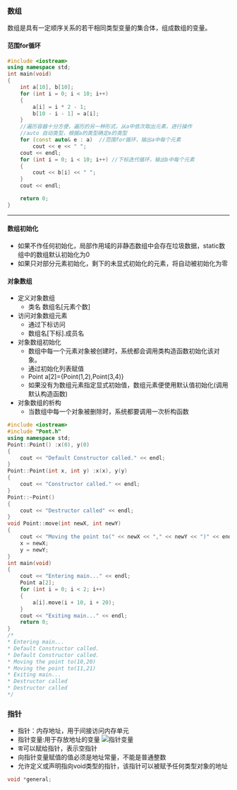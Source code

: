 ### 数组
数组是具有一定顺序关系的若干相同类型变量的集合体，组成数组的变量。
#### 范围for循环
```C++
#include <iostream>
using namespace std;
int main(void)
{
	int a[10], b[10];
	for (int i = 0; i < 10; i++)
	{
		a[i] = i * 2 - 1;
		b[10 - i - 1] = a[i];
	}
	//遍历容器十分方便，遍历的另一种形式，从a中依次取出元素，进行操作
	//auto 自动类型，根据a的类型确定e的类型
	for (const auto& e : a)  //范围for循环，输出a中每个元素
		cout << e << " ";
	cout << endl;
	for (int i = 0; i < 10; i++) //下标迭代循环，输出b中每个元素
	{
		cout << b[i] << " ";
	}
	cout << endl;

	return 0;
}
```
****
#### 数组初始化
* 如果不作任何初始化，局部作用域的非静态数组中会存在垃圾数据，static数组中的数组默认初始化为0
* 如果只对部分元素初始化，剩下的未显式初始化的元素，将自动被初始化为零
#### 对象数组
* 定义对象数组
	* 类名 数组名[元素个数]
* 访问对象数组元素
	* 通过下标访问
	* 数组名[下标].成员名
* 对象数组初始化
	* 数组中每一个元素对象被创建时，系统都会调用类构造函数初始化该对象。
	* 通过初始化列表赋值
	* Point a\[2]=\{Point\(1,2),Point\(3,4)}
	* 如果没有为数组元素指定显式初始值，数组元素便使用默认值初始化(调用默认构造函数)
* 对象数组的析构
	* 当数组中每一个对象被删除时，系统都要调用一次析构函数
```C++
#include <iostream>
#include "Pont.h"
using namespace std;
Point::Point() :x(0), y(0)
{
	cout << "Default Constructor called." << endl;
}
Point::Point(int x, int y) :x(x), y(y)
{
	cout << "Constructor called." << endl;
}
Point::~Point()
{
	cout << "Destructor called" << endl;
}
void Point::move(int newX, int newY)
{
	cout << "Moving the point to(" << newX << "," << newY << ")" << endl;
	x = newX;
	y = newY;
}
int main(void)
{
	cout << "Entering main..." << endl;
	Point a[2];
	for (int i = 0; i < 2; i++)
	{
		a[i].move(i + 10, i + 20);
	}
	cout << "Exiting main..." << endl;
	return 0;
}
/*
* Entering main...
* Default Constructor called.
* Default Constructor called.
* Moving the point to(10,20)
* Moving the point to(11,21)
* Exiting main...
* Destructor called
* Destructor called
*/
```
### 指针
* 指针：内存地址，用于间接访问内存单元
* 指针变量:用于存放地址的变量
![指针变量](https://mmbiz.qpic.cn/mmbiz_jpg/ORog4TEnkbvicMgsRBhgayuYtLPvnzX9llE8Xe4ibd1m43EhagTrgffUobhpTjW9gDnRYSicHVD956NrMh7dIXfsw/0?wx_fmt=jpeg "指针变量")
* `零`可以赋给指针，表示空指针
* 向指针变量赋值的值必须是地址常量，不能是普通整数
* 允许定义或声明指向void类型的指针，该指针可以被赋予任何类型对象的地址
```C++
void *general;
```






